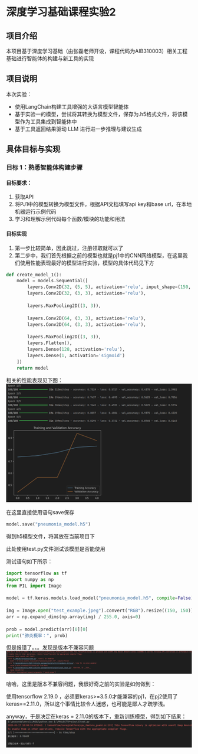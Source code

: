 # 深度学习基础课程实验2
## 项目介绍
本项目基于深度学习基础（由张磊老师开设，课程代码为AIB310003）相关工程基础进行智能体的构建与新工具的实现
## 项目说明
本次实验：
* 使用LangChain构建工具增强的大语言模型智能体
* 基于实验一的模型，尝试将其转换为模型文件，保存为.h5格式文件，将该模型作为工具集成到智能体中
* 基于工具返回结果驱动 LLM 进行进一步推理与建议生成

## 具体目标与实现
### 目标 1：熟悉智能体构建步骤
#### 目标要求：
1. 获取API
2. 将PJ1中的模型转换为模型文件，根据API文档填写api key和base url，在本地机器运行示例代码
3. 学习和理解示例代码每个函数/模块的功能和用法

#### 目标实现

1. 第一步比较简单，因此跳过，注册领取就可以了
2. 第二步中，我们首先根据之前的模型也就是pj1中的CNN网络模型，在这里我们使用性能表现最好的模型进行实验，模型的具体代码见下方
```python
def create_model_1():
    model = models.Sequential([
        layers.Conv2D(32, (5, 5), activation='relu', input_shape=(150, 150, 3)),
        layers.Conv2D(32, (3, 3), activation='relu'),         
       
        layers.MaxPooling2D((3, 3)),
       
        layers.Conv2D(64, (3, 3), activation='relu'),
        layers.Conv2D(64, (3, 3), activation='relu'),         
       
        layers.MaxPooling2D((3, 3)),
        layers.Flatten(),
        layers.Dense(128, activation='relu'),
        layers.Dense(1, activation='sigmoid')
    ])
    return model
```
相关的性能表现见下图：
![img.png](img.png)

在这里直接使用语句save保存
```python
model.save("pneumonia_model.h5")
```
得到h5模型文件，将其放在当前项目下

此处使用test.py文件测试该模型是否能使用

测试语句如下所示：
```python
import tensorflow as tf
import numpy as np
from PIL import Image

model = tf.keras.models.load_model("pneumonia_model.h5", compile=False)

img = Image.open("test_example.jpeg").convert("RGB").resize((150, 150))
arr = np.expand_dims(np.array(img) / 255.0, axis=0)

prob = model.predict(arr)[0][0]
print("肺炎概率：", prob)
```
但是报错了。。。发现是版本不兼容问题
![img_1.png](img_1.png)

哈哈，这里是版本不兼容问题，我很好奇之前的实验是如何做到：

使用tensorflow 2.19.0 ，必须要keras>=3.5.0才能兼容的pj1，在pj2使用了keras==2.11.0，所以这个事情比较令人迷惑，也可能是鄙人才疏学浅。

anyway，于是决定在keras = 2.11.0的版本下，重新训练模型，得到如下结果：
![img_2.png](img_2.png)


